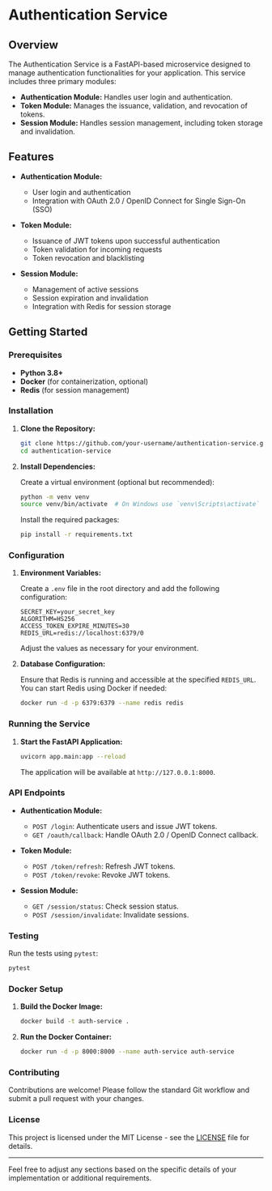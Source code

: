 # Authentication Service

## Overview

The Authentication Service is a FastAPI-based microservice designed to manage authentication functionalities for your application. This service includes three primary modules:

- **Authentication Module:** Handles user login and authentication.
- **Token Module:** Manages the issuance, validation, and revocation of tokens.
- **Session Module:** Handles session management, including token storage and invalidation.

## Features

- **Authentication Module:**

  - User login and authentication
  - Integration with OAuth 2.0 / OpenID Connect for Single Sign-On (SSO)

- **Token Module:**

  - Issuance of JWT tokens upon successful authentication
  - Token validation for incoming requests
  - Token revocation and blacklisting

- **Session Module:**
  - Management of active sessions
  - Session expiration and invalidation
  - Integration with Redis for session storage

## Getting Started

### Prerequisites

- **Python 3.8+**
- **Docker** (for containerization, optional)
- **Redis** (for session management)

### Installation

1. **Clone the Repository:**

   ```bash
   git clone https://github.com/your-username/authentication-service.git
   cd authentication-service
   ```

2. **Install Dependencies:**

   Create a virtual environment (optional but recommended):

   ```bash
   python -m venv venv
   source venv/bin/activate  # On Windows use `venv\Scripts\activate`
   ```

   Install the required packages:

   ```bash
   pip install -r requirements.txt
   ```

### Configuration

1. **Environment Variables:**

   Create a `.env` file in the root directory and add the following configuration:

   ```env
   SECRET_KEY=your_secret_key
   ALGORITHM=HS256
   ACCESS_TOKEN_EXPIRE_MINUTES=30
   REDIS_URL=redis://localhost:6379/0
   ```

   Adjust the values as necessary for your environment.

2. **Database Configuration:**

   Ensure that Redis is running and accessible at the specified `REDIS_URL`. You can start Redis using Docker if needed:

   ```bash
   docker run -d -p 6379:6379 --name redis redis
   ```

### Running the Service

1. **Start the FastAPI Application:**

   ```bash
   uvicorn app.main:app --reload
   ```

   The application will be available at `http://127.0.0.1:8000`.

### API Endpoints

- **Authentication Module:**

  - `POST /login`: Authenticate users and issue JWT tokens.
  - `GET /oauth/callback`: Handle OAuth 2.0 / OpenID Connect callback.

- **Token Module:**

  - `POST /token/refresh`: Refresh JWT tokens.
  - `POST /token/revoke`: Revoke JWT tokens.

- **Session Module:**
  - `GET /session/status`: Check session status.
  - `POST /session/invalidate`: Invalidate sessions.

### Testing

Run the tests using `pytest`:

```bash
pytest
```

### Docker Setup

1. **Build the Docker Image:**

   ```bash
   docker build -t auth-service .
   ```

2. **Run the Docker Container:**

   ```bash
   docker run -d -p 8000:8000 --name auth-service auth-service
   ```

### Contributing

Contributions are welcome! Please follow the standard Git workflow and submit a pull request with your changes.

### License

This project is licensed under the MIT License - see the [LICENSE](LICENSE) file for details.

---

Feel free to adjust any sections based on the specific details of your implementation or additional requirements.

